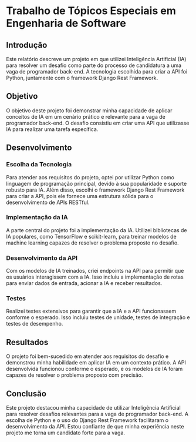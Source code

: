 # Trabalho de Tópicos Especiais em Engenharia de Software

## Introdução

Este relatório descreve um projeto em que utilizei Inteligência Artificial (IA) para resolver um desafio como parte do processo de candidatura a uma vaga de programador back-end. A tecnologia escolhida para criar a API foi Python, juntamente com o framework Django Rest Framework.

## Objetivo

O objetivo deste projeto foi demonstrar minha capacidade de aplicar conceitos de IA em um cenário prático e relevante para a vaga de programador back-end. O desafio consistiu em criar uma API que utilizasse IA para realizar uma tarefa específica.

## Desenvolvimento

### Escolha da Tecnologia

Para atender aos requisitos do projeto, optei por utilizar Python como linguagem de programação principal, devido à sua popularidade e suporte robusto para IA. Além disso, escolhi o framework Django Rest Framework para criar a API, pois ele fornece uma estrutura sólida para o desenvolvimento de APIs RESTful.

### Implementação da IA

A parte central do projeto foi a implementação da IA. Utilizei bibliotecas de IA populares, como TensorFlow e scikit-learn, para treinar modelos de machine learning capazes de resolver o problema proposto no desafio.

### Desenvolvimento da API

Com os modelos de IA treinados, criei endpoints na API para permitir que os usuários interagissem com a IA. Isso incluiu a implementação de rotas para enviar dados de entrada, acionar a IA e receber resultados.

### Testes

Realizei testes extensivos para garantir que a IA e a API funcionassem conforme o esperado. Isso incluiu testes de unidade, testes de integração e testes de desempenho.

## Resultados

O projeto foi bem-sucedido em atender aos requisitos do desafio e demonstrou minha habilidade em aplicar IA em um contexto prático. A API desenvolvida funcionou conforme o esperado, e os modelos de IA foram capazes de resolver o problema proposto com precisão.

## Conclusão

Este projeto destacou minha capacidade de utilizar Inteligência Artificial para resolver desafios relevantes para a vaga de programador back-end. A escolha de Python e o uso do Django Rest Framework facilitaram o desenvolvimento da API. Estou confiante de que minha experiência neste projeto me torna um candidato forte para a vaga.

